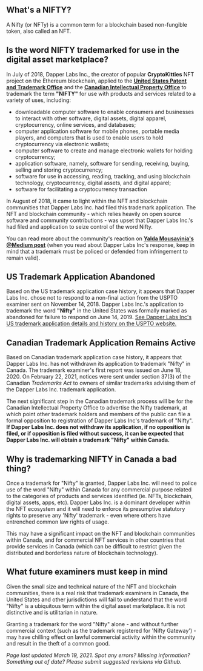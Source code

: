 ## What's a NIFTY?

A Nifty (or NFTy) is a common term for a blockchain based non-fungible token, also called an NFT. 

## Is the word NIFTY trademarked for use in the digital asset marketplace?

In July of 2018, Dapper Labs Inc., the creator of popular **CryptoKitties** NFT project on the Ethereum blockchain, applied to the [**United States Patent and Trademark Office**](https://tsdr.uspto.gov/#caseNumber=88046182&caseType=SERIAL_NO&searchType=statusSearch) and the [**Canadian Intellectual Property Office**](http://www.ic.gc.ca/app/opic-cipo/trdmrks/srch/viewTrademark?id=1909994&tab=reg&lang=eng) to trademark the term **"NIFTY"** for use with products and services related to a variety of uses, including:

- downloadable computer software to enable consumers and businesses to interact with other software, digital assets, digital apparel, cryptocurrency, online services, and databases; 
- computer application software for mobile phones, portable media players, and computers that is used to enable users to hold cryptocurrency via electronic wallets; 
- computer software to create and manage electronic wallets for holding cryptocurrency; 
- application software, namely, software for sending, receiving, buying, selling and storing cryptocurrency;
- software for use in accessing, reading, tracking, and using blockchain technology, cryptocurrency, digital assets, and digital apparel; 
- software for facilitating a cryptocurrency transaction

In August of 2018, it came to light within the NFT and blockchain communities that Dapper Labs Inc. had filed this trademark application. The NFT and blockchain community - which relies heavily on open source software and community contributions - was upset that Dapper Labs Inc.'s had filed and application to seize control of the word Nifty. 

You can read more about the community's reaction on [**Yalda Mousavinia's @Medium post**](https://medium.com/@stellarmagnet/nifty-ethereums-first-trademark-battle-996c840b2583) (when you read about Dapper Labs Inc's response, keep in mind that a trademark must be policed or defended from infringement to remain valid).

## US Trademark Application Abandoned
Based on the US trademark application case history, it appears that Dapper Labs Inc. chose not to respond to a non-final action from the USPTO examiner sent on November 14, 2018. Dapper Labs Inc.'s application to trademark the word **"Nifty"** in the United States was formally marked as abandoned for failure to respond on June 14, 2019. [See Dapper Labs Inc's US trademark application details and history on the USPTO website.](https://tsdr.uspto.gov/#caseNumber=88046182&caseType=SERIAL_NO&searchType=statusSearch)

## Canadian Trademark Application Remains Active
Based on Canadian trademark application case history, it appears that Dapper Labs Inc. has not withdrawn its application to trademark "Nifty" in Canada. The trademark examiner's first report was issued on June 18, 2020. On February 22, 2021, notices were sent under section 37(3) of the Canadian _Trademarks Act_ to owners of similar trademarks advising them of the Dapper Labs Inc. trademark application. 

The next significant step in the Canadian trademark process will be for the Canadian Intellectual Property Office to advertise the Nifty trademark, at which point other trademark holders and members of the public can file a formal opposition to registration of Dapper Labs Inc's trademark of "Nifty". **If Dapper Labs Inc. does not withdraw its application, if no opposition is filed, or if opposition is filed without success, it can be expected that Dapper Labs Inc. will obtain a trademark "Nifty" within Canada.**

## Why is trademarking NIFTY in Canada a bad thing?
Once a trademark for "Nifty" is granted, Dapper Labs Inc. will need to police use of the word "Nifty" within Canada for any commercial purpose related to the categories of products and services identified (ie. NFTs, blockchain, digital assets, apps, etc). Dapper Labs Inc. is a dominant developer within the NFT ecosystem and it will need to enforce its presumptive statutory rights to preserve any 'Nifty' trademark - even where others have entrenched common law rights of usage. 

This may have a significant impact on the NFT and blockchain communities within Canada, and for commercial NFT services in other countries that provide services in Canada (which can be difficult to restrict given the distributed and borderless nature of blockchain technology).

## What future examiners must keep in mind
Given the small size and technical nature of the NFT and blockchain communities, there is a real risk that trademark examiners in Canada, the United States and other jurisdictions will fail to understand that the word "Nifty" is a ubiquitous term within the digital asset marketplace. It is not distinctive and is utilitarian in nature. 

Granting a trademark for the word "Nifty" alone - and without further commercial context (such as the trademark registered for 'Nifty Gateway') - may have chilling effect on lawful commercial activity within the community and result in the theft of a common good.



_Page last updated March 19, 2021.
Spot any errors? Missing information? Something out of date? Please submit suggested revisions via Github._
